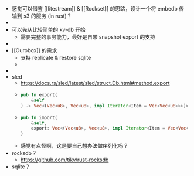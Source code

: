 - 感觉可以借鉴 [[litestream]] & [[Rockset]] 的思路，设计一个将 embedb 传输到 s3 的服务 (in rust)？
-
- 可以先从比较简单的 kv-db 开始
	- 需要完整的事务能力，最好是自带 snapshot export 的支持
-
- [[Ourobox]] 的需求
	- 支持 replicate & restore sqlite
	-
-
- sled
	- https://docs.rs/sled/latest/sled/struct.Db.html#method.export
	- ```rust
	  pub fn export(
	      &self
	  ) -> Vec<(Vec<u8>, Vec<u8>, impl Iterator<Item = Vec<Vec<u8>>>)>
	  ```
	- ```rust
	  pub fn import(
	      &self,
	      export: Vec<(Vec<u8>, Vec<u8>, impl Iterator<Item = Vec<Vec<u8>>>)>
	  )
	  ```
	- 感觉有点怪啊，这是要自己想办法做序列化吗？
- rocksdb？
	- https://github.com/tikv/rust-rocksdb
- sqlite？